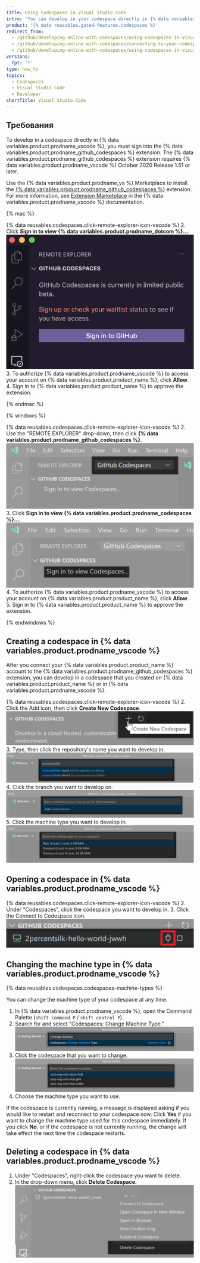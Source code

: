 ```yaml
---
title: Using Codespaces in Visual Studio Code
intro: 'You can develop in your codespace directly in {% data variables.product.prodname_vscode %} by connecting the {% data variables.product.prodname_github_codespaces %} extension with your account on {% data variables.product.product_name %}.'
product: '{% data reusables.gated-features.codespaces %}'
redirect_from:
  - /github/developing-online-with-codespaces/using-codespaces-in-visual-studio-code
  - /github/developing-online-with-codespaces/connecting-to-your-codespace-from-visual-studio-code
  - /github/developing-online-with-codespaces/using-codespaces-in-visual-studio
versions:
  fpt: '*'
type: how_to
topics:
  - Codespaces
  - Visual Studio Code
  - Developer
shortTitle: Visual Studio Code
---
```


 

## Требования

To develop in a codespace directly in {% data variables.product.prodname_vscode %}, you must sign into the {% data variables.product.prodname_github_codespaces %} extension. The {% data variables.product.prodname_github_codespaces %} extension requires {% data variables.product.prodname_vscode %} October 2020 Release 1.51 or later.

Use the {% data variables.product.prodname_vs %} Marketplace to install the [{% data variables.product.prodname_github_codespaces %}](https://marketplace.visualstudio.com/items?itemName=GitHub.codespaces) extension. For more information, see [Extension Marketplace](https://code.visualstudio.com/docs/editor/extension-gallery) in the {% data variables.product.prodname_vscode %} documentation.


{% mac %}

{% data reusables.codespaces.click-remote-explorer-icon-vscode %}
2. Click **Sign in to view {% data variables.product.prodname_dotcom %}...**. ![Signing in to view {% data variables.product.prodname_codespaces %}](/assets/images/help/codespaces/sign-in-to-view-codespaces-vscode-mac.png)
3. To authorize {% data variables.product.prodname_vscode %} to access your account on {% data variables.product.product_name %}, click **Allow**.
4. Sign in to {% data variables.product.product_name %} to approve the extension.

{% endmac %}

{% windows %}

{% data reusables.codespaces.click-remote-explorer-icon-vscode %}
2. Use the "REMOTE EXPLORER" drop-down, then click **{% data variables.product.prodname_github_codespaces %}**. ![The {% data variables.product.prodname_codespaces %} header](/assets/images/help/codespaces/codespaces-header-vscode.png)
3. Click **Sign in to view {% data variables.product.prodname_codespaces %}...**. ![Signing in to view {% data variables.product.prodname_codespaces %}](/assets/images/help/codespaces/sign-in-to-view-codespaces-vscode.png)
4. To authorize {% data variables.product.prodname_vscode %} to access your account on {% data variables.product.product_name %}, click **Allow**.
5. Sign in to {% data variables.product.product_name %} to approve the extension.

{% endwindows %}

## Creating a codespace in {% data variables.product.prodname_vscode %}

After you connect your {% data variables.product.product_name %} account to the {% data variables.product.prodname_github_codespaces %} extension, you can develop in a codespace that you created on {% data variables.product.product_name %} or in {% data variables.product.prodname_vscode %}.

{% data reusables.codespaces.click-remote-explorer-icon-vscode %}
2. Click the Add icon, then click **Create New Codespace**. ![The Create new Codespace option in {% data variables.product.prodname_codespaces %}](/assets/images/help/codespaces/create-codespace-vscode.png)
3. Type, then click the repository's name you want to develop in. ![Searching for repository to create a new {% data variables.product.prodname_codespaces %}](/assets/images/help/codespaces/choose-repository-vscode.png)
4. Click the branch you want to develop on. ![Searching for a branch to create a new {% data variables.product.prodname_codespaces %}](/assets/images/help/codespaces/choose-branch-vscode.png)
5. Click the machine type you want to develop in. ![Instance types for a new {% data variables.product.prodname_codespaces %}](/assets/images/help/codespaces/choose-sku-vscode.png)
## Opening a codespace in {% data variables.product.prodname_vscode %}

{% data reusables.codespaces.click-remote-explorer-icon-vscode %}
2. Under "Codespaces", click the codespace you want to develop in.
3. Click the Connect to Codespace icon. ![The Connect to Codespace icon in {% data variables.product.prodname_vscode %}](/assets/images/help/codespaces/click-connect-to-codespace-icon-vscode.png)

## Changing the machine type in {% data variables.product.prodname_vscode %}

{% data reusables.codespaces.codespaces-machine-types %}

You can change the machine type of your codespace at any time.

1. In {% data variables.product.prodname_vscode %}, open the Command Palette (`shift command P` / `shift control P`).
2. Search for and select "Codespaces: Change Machine Type." ![Searching for a branch to create a new {% data variables.product.prodname_codespaces %}](/assets/images/help/codespaces/vscode-change-machine-type-option.png)
3. Click the codespace that you want to change. ![Searching for a branch to create a new {% data variables.product.prodname_codespaces %}](/assets/images/help/codespaces/vscode-change-machine-choose-repo.png)
4. Choose the machine type you want to use.

If the codespace is currently running, a message is displayed asking if you would like to restart and reconnect to your codespace now. Click **Yes** if you want to change the machine type used for this codespace immediately. If you click **No**, or if the codespace is not currently running, the change will take effect the next time the codespace restarts.

## Deleting a codespace in {% data variables.product.prodname_vscode %}

1. Under "Codespaces", right-click the codespace you want to delete.
2. In the drop-down menu, click **Delete Codespace**. ![Deleting a codespace in {% data variables.product.prodname_dotcom %}](/assets/images/help/codespaces/delete-codespace-vscode.png)
